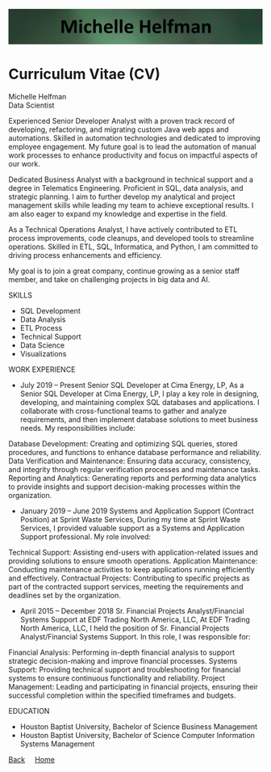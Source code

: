 <link rel="stylesheet" href="/assets/css/main.css">

![michelle_banner](https://github.com/michelle-bh/michelle-bh.github.io/blob/main/images/michelle_banner.jpg?raw=true)

# Curriculum Vitae (CV)

<div class="group" markdown="1">

<p></p>

Michelle Helfman<br>
Data Scientist


Experienced Senior Developer Analyst with a proven track record of developing, refactoring, and migrating custom Java web apps and automations. Skilled in automation technologies and dedicated to improving employee engagement. My future goal is to lead the automation of manual work processes to enhance productivity and focus on impactful aspects of our work. 

Dedicated Business Analyst with a background in technical support and a degree in Telematics Engineering. Proficient in SQL, data analysis, and strategic planning. I aim to further develop my analytical and project management skills while leading my team to achieve exceptional results. I am also eager to expand my knowledge and expertise in the field.

As a Technical Operations Analyst, I have actively contributed to ETL process improvements, code cleanups, and developed tools to streamline operations. Skilled in ETL, SQL, Informatica, and Python, I am committed to driving process enhancements and efficiency. 

My goal is to join a great company, continue growing as a senior staff member, and take on challenging projects in big data and AI.

SKILLS
  * SQL Development
  * Data Analysis
  * ETL Process
  * Technical Support
  * Data Science
  * Visualizations

WORK EXPERIENCE
  * July 2019 – Present
    Senior SQL Developer at Cima Energy, LP, 
      As a Senior SQL Developer at Cima Energy, LP, I play a key role in designing, developing, and maintaining complex SQL databases and applications. I collaborate with cross-functional teams to gather and analyze requirements, and then implement database solutions to meet business needs. My responsibilities include:

  Database Development: Creating and optimizing SQL queries, stored procedures, and functions to enhance database performance and reliability.
  Data Verification and Maintenance: Ensuring data accuracy, consistency, and integrity through regular verification processes and maintenance tasks.
  Reporting and Analytics: Generating reports and performing data analytics to provide insights and support decision-making processes within the organization.


  * January 2019 – June 2019
    Systems and Application Support (Contract Position) at Sprint Waste Services, 
      During my time at Sprint Waste Services, I provided valuable support as a Systems and Application Support professional. My role involved:

  Technical Support: Assisting end-users with application-related issues and providing solutions to ensure smooth operations.
  Application Maintenance: Conducting maintenance activities to keep applications running efficiently and effectively.
  Contractual Projects: Contributing to specific projects as part of the contracted support services, meeting the requirements and deadlines set by the organization.


  * April 2015 – December 2018
    Sr. Financial Projects Analyst/Financial Systems Support at EDF Trading North America, LLC, 
      At EDF Trading North America, LLC, I held the position of Sr. Financial Projects Analyst/Financial Systems Support. In this role, I was responsible for:

  Financial Analysis: Performing in-depth financial analysis to support strategic decision-making and improve financial processes.
  Systems Support: Providing technical support and troubleshooting for financial systems to ensure continuous functionality and reliability.
  Project Management: Leading and participating in financial projects, ensuring their successful completion within the specified timeframes and budgets.



EDUCATION
  * Houston Baptist University,  Bachelor of Science Business Management
  * Houston Baptist University,  Bachelor of Science Computer Information Systems Management

</div>

<div class="nav" markdown="1">

[Back](../README.md) &nbsp; &nbsp; [Home](https://michelle-bh.github.io/)

</div>
